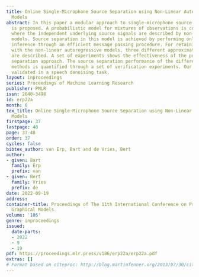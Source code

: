 ```yaml
---
title: Online Single-Microphone Source Separation using Non-Linear Autoregressive
  Models
abstract: In this paper a modular approach to single-microphone source separation
  is proposed. A probabilistic model for mixtures of observations is constructed,
  where the independent underlying source signals are described by non-linear autoregressive
  models. Source separation in this model is achieved by performing online probabilistic
  inference through an efficient message passing procedure. For retaining tractability
  with the non-linear autoregressive models, three different approximation methods
  are described. A set of experiments shows the effectiveness of the proposed source
  separation approach. The source separation performance of the different approximation
  methods is quantified through a set of verification experiments. Our approach is
  validated in a speech denoising task.
layout: inproceedings
series: Proceedings of Machine Learning Research
publisher: PMLR
issn: 2640-3498
id: erp22a
month: 0
tex_title: Online Single-Microphone Source Separation using Non-Linear Autoregressive
  Models
firstpage: 37
lastpage: 48
page: 37-48
order: 37
cycles: false
bibtex_author: van Erp, Bart and de Vries, Bert
author:
- given: Bart
  family: Erp
  prefix: van
- given: Bert
  family: Vries
  prefix: de
date: 2022-09-19
address:
container-title: Proceedings of The 11th International Conference on Probabilistic
  Graphical Models
volume: '186'
genre: inproceedings
issued:
  date-parts:
  - 2022
  - 9
  - 19
pdf: https://proceedings.mlr.press/v186/erp22a/erp22a.pdf
extras: []
# Format based on citeproc: http://blog.martinfenner.org/2013/07/30/citeproc-yaml-for-bibliographies/
---
```

